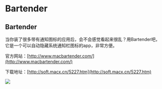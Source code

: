 # Bartender

## Bartender

当你装了很多带有通知图标的应用后，会不会感觉看起来很乱？用Bartender吧，它是一个可以自动隐藏系统通知栏图标的app，非常方便。

官方网站：[http://www.macbartender.com/](http://www.macbartender.com/)

下载地址：[http://soft.macx.cn/5227.htm](http://soft.macx.cn/5227.htm)

![](http://www.macbartender.com/assets/img/bartenderImages/BartenderMenuBar33.jpg)  


  

